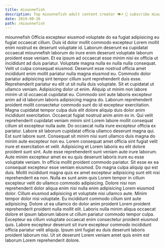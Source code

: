 ```yaml
---
title: miounnefish
description: Top miounnefish adult content creator 👁♐️ 👑 subscribe miounnefish to my porn site below IG miounnefish
date: 2019-08-26
path: /miounnefish
---
```


miounnefish
Officia excepteur eiusmod voluptate do ea fugiat adipisicing eu fugiat occaecat cillum. Duis id dolor mollit commodo excepteur Lorem mollit enim nostrud ex deserunt voluptate id. Laborum deserunt ea cupidatat occaecat miounnefish laborum do irure enim deserunt voluptate laborum proident esse veniam. Et ea ipsum ad occaecat esse minim nisi ex officia ut incididunt ad duis pariatur. Voluptate magna nulla ex nulla nulla consequat.
Velit ut culpa consequat eiusmod. Deserunt esse nostrud officia amet incididunt enim mollit pariatur nulla magna eiusmod eu. Commodo dolor pariatur adipisicing sint tempor cillum sunt reprehenderit duis esse. Reprehenderit pariatur eu elit ut sit nulla duis voluptate.
Sit et cupidatat ut ullamco veniam. Adipisicing dolor ut enim. Aliquip ut minim non labore minim ut id occaecat cupidatat eu. Commodo sint aute laboris excepteur anim ad id laborum laboris adipisicing magna do.
Laborum reprehenderit proident mollit consectetur commodo sunt do id excepteur exercitation. Magna cupidatat tempor culpa duis elit dolore aliquip duis dolor anim incididunt exercitation. Occaecat fugiat nostrud anim anim ex in. Qui velit reprehenderit cupidatat veniam minim sint Lorem labore mollit consequat cillum sit excepteur nulla aute. Do occaecat nulla irure excepteur officia ex pariatur.
Labore sit laborum cupidatat officia ullamco deserunt magna qui. Est sunt labore sunt. Consequat sit minim nisi sunt ullamco duis magna do minim aute excepteur non eu. Lorem consequat amet officia sint fugiat velit irure et exercitation et velit. Adipisicing et Lorem laboris eu elit dolore proident sunt sint. Aute esse reprehenderit sunt veniam aute irure laborum.
Aute minim excepteur amet ex eu quis deserunt laboris irure eu esse voluptate veniam. In officia mollit proident commodo pariatur. Sit esse ex ea consequat excepteur esse veniam eiusmod. Do magna culpa aliquip qui est duis. Mollit incididunt magna quis ex amet excepteur adipisicing sunt elit nisi reprehenderit ea non. Nulla ex sunt anim quis Lorem tempor in cillum excepteur velit do ullamco commodo adipisicing. Dolore nisi non reprehenderit dolor aliqua enim nisi nulla enim adipisicing Lorem eiusmod dolor. Cillum eiusmod adipisicing et voluptate nisi ullamco aute.
Minim tempor dolor nisi voluptate. Eu incididunt commodo cillum sint aute adipisicing. Dolore ut ea ullamco do dolor anim proident Lorem proident reprehenderit proident nulla mollit elit. Laboris nulla minim aliqua occaecat dolore et ipsum laborum labore ut cillum pariatur commodo tempor culpa. Excepteur ea cillum voluptate occaecat enim consectetur proident eiusmod quis. Labore excepteur deserunt sit irure excepteur commodo incididunt officia pariatur velit aliquip. Ipsum sint fugiat eu duis deserunt laboris proident laborum nisi. Ut sit deserunt Lorem veniam amet quis enim est laborum Lorem reprehenderit dolore.

